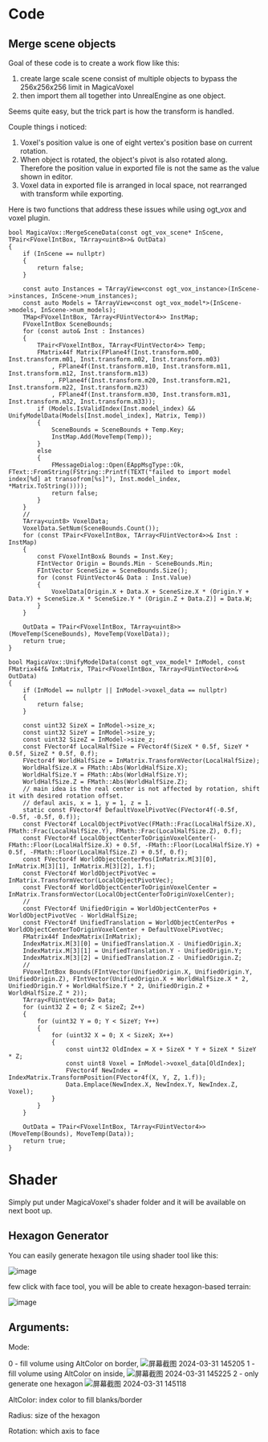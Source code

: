 # **Code**

## **Merge scene objects**

Goal of these code is to create a work flow like this: 

1. create large scale scene consist of multiple objects to bypass the 256x256x256 limit in MagicaVoxel
2.  then import them all together into UnrealEngine as one object.

Seems quite easy, but the trick part is how the transform is handled. 

Couple things i noticed: 
1. Voxel's position value is one of eight vertex's position base on current rotation.
2. When object is rotated, the object's pivot is also rotated along. Therefore the position value in exported file is not the same as the value shown in editor.
3. Voxel data in exported file is arranged in local space, not rearranged with transform while exporting.

Here is two functions that address these issues while using ogt_vox and voxel plugin.

```
bool MagicaVox::MergeSceneData(const ogt_vox_scene* InScene, TPair<FVoxelIntBox, TArray<uint8>>& OutData)
{
	if (InScene == nullptr)
	{
		return false;
	}

	const auto Instances = TArrayView<const ogt_vox_instance>(InScene->instances, InScene->num_instances);
	const auto Models = TArrayView<const ogt_vox_model*>(InScene->models, InScene->num_models);
	TMap<FVoxelIntBox, TArray<FUintVector4>> InstMap;
	FVoxelIntBox SceneBounds;
	for (const auto& Inst : Instances)
	{
		TPair<FVoxelIntBox, TArray<FUintVector4>> Temp;
		FMatrix44f Matrix(FPlane4f(Inst.transform.m00, Inst.transform.m01, Inst.transform.m02, Inst.transform.m03)
			, FPlane4f(Inst.transform.m10, Inst.transform.m11, Inst.transform.m12, Inst.transform.m13)
			, FPlane4f(Inst.transform.m20, Inst.transform.m21, Inst.transform.m22, Inst.transform.m23)
			, FPlane4f(Inst.transform.m30, Inst.transform.m31, Inst.transform.m32, Inst.transform.m33));
		if (Models.IsValidIndex(Inst.model_index) && UnifyModelData(Models[Inst.model_index], Matrix, Temp))
		{
			SceneBounds = SceneBounds + Temp.Key;
			InstMap.Add(MoveTemp(Temp));
		}
		else
		{
			FMessageDialog::Open(EAppMsgType::Ok, FText::FromString(FString::Printf(TEXT("failed to import model index[%d] at transofrom[%s]"), Inst.model_index, *Matrix.ToString())));
			return false;
		}
	}
	//
	TArray<uint8> VoxelData;
	VoxelData.SetNum(SceneBounds.Count());
	for (const TPair<FVoxelIntBox, TArray<FUintVector4>>& Inst : InstMap)
	{
		const FVoxelIntBox& Bounds = Inst.Key;
		FIntVector Origin = Bounds.Min - SceneBounds.Min;
		FIntVector SceneSize = SceneBounds.Size();
		for (const FUintVector4& Data : Inst.Value)
		{
			VoxelData[Origin.X + Data.X + SceneSize.X * (Origin.Y + Data.Y) + SceneSize.X * SceneSize.Y * (Origin.Z + Data.Z)] = Data.W;
		}
	}

	OutData = TPair<FVoxelIntBox, TArray<uint8>>(MoveTemp(SceneBounds), MoveTemp(VoxelData));
	return true;
}

bool MagicaVox::UnifyModelData(const ogt_vox_model* InModel, const FMatrix44f& InMatrix, TPair<FVoxelIntBox, TArray<FUintVector4>>& OutData)
{
	if (InModel == nullptr || InModel->voxel_data == nullptr)
	{
		return false;
	}

	const uint32 SizeX = InModel->size_x;
	const uint32 SizeY = InModel->size_y;
	const uint32 SizeZ = InModel->size_z;
	const FVector4f LocalHalfSize = FVector4f(SizeX * 0.5f, SizeY * 0.5f, SizeZ * 0.5f, 0.f);
	FVector4f WorldHalfSize = InMatrix.TransformVector(LocalHalfSize);
	WorldHalfSize.X = FMath::Abs(WorldHalfSize.X);
	WorldHalfSize.Y = FMath::Abs(WorldHalfSize.Y);
	WorldHalfSize.Z = FMath::Abs(WorldHalfSize.Z);
	// main idea is the real center is not affected by rotation, shift it with desired rotation offset.
	// defaul axis, x = 1, y = 1, z = 1. 
	static const FVector4f DefaultVoxelPivotVec(FVector4f(-0.5f, -0.5f, -0.5f, 0.f));			
	const FVector4f LocalObjectPivotVec(FMath::Frac(LocalHalfSize.X), FMath::Frac(LocalHalfSize.Y), FMath::Frac(LocalHalfSize.Z), 0.f);
	const FVector4f LocalObjectCenterToOriginVoxelCenter(-FMath::Floor(LocalHalfSize.X) + 0.5f, -FMath::Floor(LocalHalfSize.Y) + 0.5f, -FMath::Floor(LocalHalfSize.Z) + 0.5f, 0.f);
	const FVector4f WorldObjectCenterPos(InMatrix.M[3][0], InMatrix.M[3][1], InMatrix.M[3][2], 1.f);
	const FVector4f WorldObjectPivotVec = InMatrix.TransformVector(LocalObjectPivotVec);
	const FVector4f WorldObjectCenterToOriginVoxelCenter = InMatrix.TransformVector(LocalObjectCenterToOriginVoxelCenter);
	//
	const FVector4f UnifiedOrigin = WorldObjectCenterPos + WorldObjectPivotVec - WorldHalfSize;
	const FVector4f UnifiedTranslation = WorldObjectCenterPos + WorldObjectCenterToOriginVoxelCenter + DefaultVoxelPivotVec;
	FMatrix44f IndexMatrix(InMatrix);
	IndexMatrix.M[3][0] = UnifiedTranslation.X - UnifiedOrigin.X;
	IndexMatrix.M[3][1] = UnifiedTranslation.Y - UnifiedOrigin.Y;
	IndexMatrix.M[3][2] = UnifiedTranslation.Z - UnifiedOrigin.Z;
	//
	FVoxelIntBox Bounds(FIntVector(UnifiedOrigin.X, UnifiedOrigin.Y, UnifiedOrigin.Z), FIntVector(UnifiedOrigin.X + WorldHalfSize.X * 2, UnifiedOrigin.Y + WorldHalfSize.Y * 2, UnifiedOrigin.Z + WorldHalfSize.Z * 2));
	TArray<FUintVector4> Data;
	for (uint32 Z = 0; Z < SizeZ; Z++)
	{
		for (uint32 Y = 0; Y < SizeY; Y++)
		{
			for (uint32 X = 0; X < SizeX; X++)
			{
				const uint32 OldIndex = X + SizeX * Y + SizeX * SizeY * Z;
				const uint8 Voxel = InModel->voxel_data[OldIndex];
				FVector4f NewIndex = IndexMatrix.TransformPosition(FVector4f(X, Y, Z, 1.f));
				Data.Emplace(NewIndex.X, NewIndex.Y, NewIndex.Z, Voxel);
			}
		}
	}

	OutData = TPair<FVoxelIntBox, TArray<FUintVector4>>(MoveTemp(Bounds), MoveTemp(Data));
	return true;
}
```

# **Shader**
Simply put under MagicaVoxel's shader folder and it will be available on next boot up.

## **Hexagon Generator**

You can easily generate hexagon tile using shader tool like this:

![image](https://github.com/KidsReturn/MagicaVoxelShader/assets/41110770/633b5d46-eea7-4e50-8bda-6ac2b4580aeb)

few click with face tool, you will be able to create hexagon-based terrain:

![image](https://github.com/KidsReturn/MagicaVoxelShader/assets/41110770/4dcd5e8e-c541-4c3e-af35-6b445036aa18)

## **Arguments:**

  Mode: 
  
   0 - fill volume using AltColor on border, 
   ![屏幕截图 2024-03-31 145205](https://github.com/KidsReturn/MagicaVoxelShader/assets/41110770/9ac3299d-137d-4413-a142-8dba6e468e4c)
  1 - fill volume using AltColor on inside, 
   ![屏幕截图 2024-03-31 145225](https://github.com/KidsReturn/MagicaVoxelShader/assets/41110770/ec332c86-ca9d-402c-bba5-ad2424cc3d94)
   2 - only generate one hexagon
    ![屏幕截图 2024-03-31 145118](https://github.com/KidsReturn/MagicaVoxelShader/assets/41110770/de6dad66-9527-4512-8ee3-ee21b26e6fb8)
	
  AltColor: index color to fill blanks/border
	
  Radius: size of the hexagon
	
  Rotation: which axis to face
